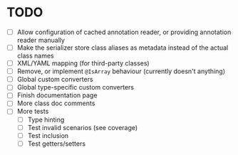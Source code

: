 # TODO

- [ ] Allow configuration of cached annotation reader, or providing annotation reader manually
- [ ] Make the serializer store class aliases as metadata instead of the actual class names
- [ ] XML/YAML mapping (for third-party classes)
- [ ] Remove, or implement `@IsArray` behaviour (currently doesn't anything)
- [ ] Global custom converters
- [ ] Global type-specific custom converters
- [ ] Finish documentation page
- [ ] More class doc comments
- [ ] More tests
	- [ ] Type hinting
	- [ ] Test invalid scenarios (see coverage)
	- [ ] Test inclusion
	- [ ] Test getters/setters
